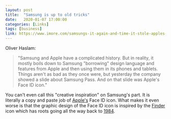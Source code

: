 ```yaml
---
layout: post
title:  "Samsung is up to old tricks"
date:   2020-01-07 17:00:00
categories: [Links]
tags: [business]
link: https://www.imore.com/samsungs-it-again-and-time-it-stole-apples-face-id-icon
---
```


Oliver Haslam:

>"Samsung and Apple have a complicated history. But in reality, it mostly boils down to Samsung "borrowing" design language and features from Apple and then using them in its phones and tablets. Things aren't as bad as they once were, but yesterday the company showed a slide about Samsung Pass. And on that slide was Apple's Face ID icon."

You can't even call this "creative inspiration" on Samsung's part. It is literally a copy and paste job of [Apple's](https://en.wikipedia.org/wiki/Face_ID#/media/File:Face_ID.jpg) Face ID icon. What makes it even worse is that the graphic design of the Face ID icon is inspired by the
[Finder](https://upload.wikimedia.org/wikipedia/commons/7/71/Finder_icon_macOS_Yosemite.png) icon which has roots going all the way back to [1984](https://kare.com/apple-icons/).
